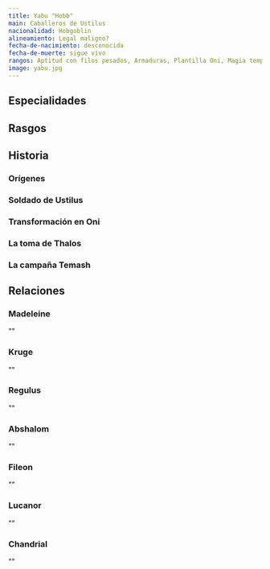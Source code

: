 ```yaml
---
title: Yabu "Hobb"
main: Caballeros de Ustilus
nacionalidad: Hobgoblin
alineamiento: Legal maligno?
fecha-de-nacimiento: desconocida
fecha-de-muerte: sigue vivo
rangos: Aptitud con filos pesados, Armaduras, Plantilla Oni, Magia temporal
image: yabu.jpg
---
```


## Especialidades



## Rasgos



## Historia

### Orígenes



### Soldado de Ustilus



### Transformación en Oni



### La toma de Thalos



### La campaña Temash



## Relaciones

### Madeleine

""

### Kruge

""

### Regulus

""

### Abshalom

""

### Fileon

""

### Lucanor

""

### Chandrial

""


